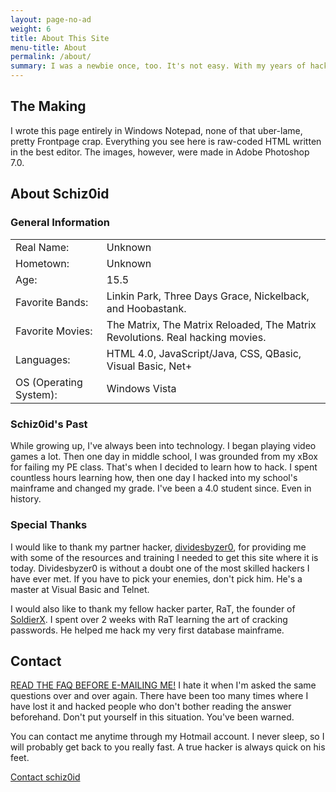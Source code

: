 ```yaml
---
layout: page-no-ad
weight: 6
title: About This Site
menu-title: About
permalink: /about/
summary: I was a newbie once, too. It's not easy. With my years of hacking experience, I simply wanted to create a friendly resource which would allow intermediate programmers (ones who know HTML) to learn how to hack. Years of work and research are compiled into this one resource, and I'm proud of that.
---
```

## The Making ##
I wrote this page entirely in Windows Notepad, none of that uber-lame, pretty Frontpage crap. Everything you see here is raw-coded HTML written in the best editor. The images, however, were made in Adobe Photoshop 7.0.

## About Schiz0id ##

### General Information ###

<table>
  <tr>
    <td>Real Name:</td>
    <td>Unknown</td>
  </tr>
  <tr>
    <td>Hometown:</td>
    <td>Unknown</td>
  </tr>
  <tr>
    <td>Age:</td>
    <td>15.5</td>
  </tr>
  <tr>
    <td>Favorite Bands:</td>
    <td>Linkin Park, Three Days Grace, Nickelback, and Hoobastank.</td>
  </tr>
  <tr>
    <td>Favorite Movies:</td>
    <td>The Matrix, The Matrix Reloaded, The Matrix Revolutions. Real hacking movies.</td>
  </tr>
  <tr>
    <td>Languages:</td>
    <td>HTML 4.0, JavaScript/Java, CSS, QBasic, Visual Basic, Net+</td>
  </tr>
  <tr>
    <td>OS (Operating System):</td>
    <td>Windows Vista</td>
  </tr>
  <tr>
  </tr>
</table>

### Schiz0id's Past ###
While growing up, I've always been into technology. I began playing video games a lot. Then one day in middle school, I was grounded from my xBox for failing my PE class. That's when I decided to learn how to hack. I spent countless hours learning how, then one day I hacked into my school's mainframe and changed my grade. I've been a 4.0 student since. Even in history.

### Special Thanks ###
I would like to thank my partner hacker, <a href="http://www.dividesbyzer0.com" target="_blank" title="dividesbyzer0">dividesbyzer0</a>, for providing me with some of the resources and training I needed to get this site where it is today. Dividesbyzer0 is without a doubt one of the most skilled hackers I have ever met. If you have to pick your enemies, don't pick him. He's a master at Visual Basic and Telnet.

I would also like to thank my fellow hacker parter, RaT, the founder of <a href="http://www.soldierx.com" target="_blank" title="SoldierX">SoldierX</a>. I spent over 2 weeks with RaT learning the art of cracking passwords. He helped me hack my very first database mainframe.

## Contact ##
<a href="/faq" title="Frequently Asked Questions">READ THE FAQ BEFORE E-MAILING ME!</a> I hate it when I'm asked the same questions over and over again. There have been too many times where I have lost it and hacked people who don't bother reading the answer beforehand. Don't put yourself in this situation. You've been warned.

You can contact me anytime through my Hotmail account. I never sleep, so I will probably get back to you really fast. A true hacker is always quick on his feet.

<a class="pure-button" href="/contact" title="Contact me">Contact schiz0id <i class="fa fa-caret-right"></i></a>
